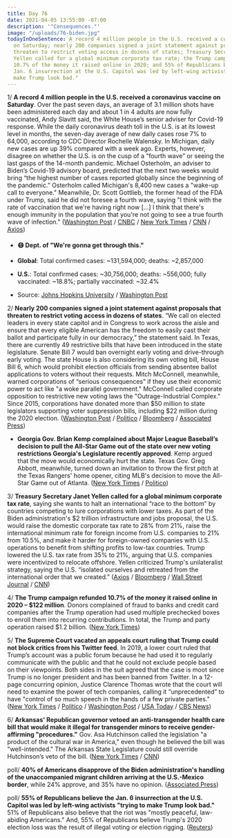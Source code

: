 ```yaml
---
title: Day 76
date: 2021-04-05 13:55:00 -07:00
description: '"Consequences."'
image: "/uploads/76-biden.jpg"
todayInOneSentence: A record 4 million people in the U.S. received a coronavirus vaccine
  on Saturday; nearly 200 companies signed a joint statement against proposals that
  threaten to restrict voting access in dozens of states; Treasury Secretary Janet
  Yellen called for a global minimum corporate tax rate; the Trump campaign refunded
  10.7% of the money it raised online in 2020; and 55% of Republicans believe the
  Jan. 6 insurrection at the U.S. Capitol was led by left-wing activists "trying to
  make Trump look bad."
---
```


1/ **A record 4 million people in the U.S. received a coronavirus vaccine on Saturday**. Over the past seven days, an average of 3.1 million shots have been administered each day and about 1 in 4 adults are now fully vaccinated, Andy Slavitt said, the White House’s senior adviser for Covid-19 response. While the daily coronavirus death toll in the U.S. is at its lowest level in months, the seven-day average of new daily cases rose 7% to 64,000, according to CDC Director Rochelle Walensky. In Michigan, daily new cases are up 39% compared with a week ago. Experts, however, disagree on whether the U.S. is on the cusp of a “fourth wave” or seeing the last gasps of the 14-month pandemic. Michael Osterholm, an adviser to Biden’s Covid-19 advisory board, predicted that the next two weeks would bring “the highest number of cases reported globally since the beginning of the pandemic.” Osterholm called Michigan's 8,400 new cases a "wake-up call to everyone." Meanwhile, Dr. Scott Gottlieb, the former head of the FDA under Trump, said he did not foresee a fourth wave, saying "I think with the rate of vaccination that we're having right now \[...\] I think that there's enough immunity in the population that you're not going to see a true fourth wave of infection." ([Washington Post](https://www.washingtonpost.com/nation/2021/04/05/coronavirus-covid-live-updates-us/#link-77KVBKRVCJEKHM6MIEEVMNY3N4) / [CNBC](https://www.cnbc.com/2021/04/05/covid-19-cases-deaths-and-vaccinations-daily-us-data-on-april-5.html) / [New York Times](https://www.nytimes.com/live/2021/04/04/world/covid-vaccine-coronavirus-cases/the-us-is-giving-out-over-3-million-vaccine-doses-daily-while-experts-disagree-whether-a-fourth-wave-is-coming) / [CNN](https://www.cnn.com/2021/04/04/us/michigan-rising-covid-cases/index.html) / [Axios](https://www.axios.com/coronavirus-fourth-surge-michael-osterholm-f7e03aee-9e2c-4974-9746-b8b5021bc23b.html))

* #### 😷 Dept. of "We're gonna get through this."

* **Global**: Total confirmed cases: \~131,594,000; deaths: \~2,857,000

* **U.S.**: Total confirmed cases: \~30,756,000; deaths: \~556,000; fully vaccinated: \~18.8%; partially vaccinated: \~32.4%

* Source: [Johns Hopkins University](https://coronavirus.jhu.edu/map.html) / [Washington Post](https://www.washingtonpost.com/graphics/2020/health/covid-vaccine-states-distribution-doses/)

2/ **Nearly 200 companies signed a joint statement against proposals that threaten to restrict voting access in dozens of states**. “We call on elected leaders in every state capitol and in Congress to work across the aisle and ensure that every eligible American has the freedom to easily cast their ballot and participate fully in our democracy,” the statement said. In Texas, there are currently 49 restrictive bills that have been introduced in the state legislature. Senate Bill 7 would ban overnight early voting and drive-through early voting. The state House is also considering its own voting bill, House Bill 6, which would prohibit election officials from sending absentee ballot applications to voters without their requests. Mitch McConnell, meanwhile, warned corporations of “serious consequences” if they use their economic power to act like "a woke parallel government." McConnell called corporate opposition to restrictive new voting laws the "Outrage-Industrial Complex." Since 2015, corporations have donated more than $50 million to state legislators supporting voter suppression bills, including $22 million during the 2020 election. ([Washington Post](https://www.washingtonpost.com/business/2021/04/02/companies-against-state-voter-restrictions/) / [Politico](https://www.politico.com/news/2021/04/05/mcconnell-corporate-america-woke-parallel-government-479042) / [Bloomberg](https://www.bloomberg.com/news/articles/2021-04-05/mcconnell-criticizes-outrage-industrial-complex-on-voting-laws?sref=MIBMEEoj) / [Associated Press](https://apnews.com/article/corporations-gave-over-50-million-vote-registration-backers-1ef1f1981b82e8918cc4c8bda0fff1b0))

* **Georgia Gov. Brian Kemp complained about Major League Baseball’s decision to pull the All-Star Game out of the state over new voting restrictions Georgia's Legislature recently approved**. Kemp argued that the move would economically hurt the state. Texas Gov. Greg Abbott, meanwhile, turned down an invitation to throw the first pitch at the Texas Rangers' home opener, citing MLB's decision to move the All-Star Game out of Atlanta. ([New York Times](https://www.nytimes.com/2021/04/03/us/politics/mlb-georgia-voting-kemp.html) / [Politico](https://www.politico.com/news/2021/04/05/texas-governor-rejects-mlb-first-pitch-invite-479049))

3/ **Treasury Secretary Janet Yellen called for a global minimum corporate tax rate**, saying she wants to halt an international “race to the bottom” by countries competing to lure corporations with lower taxes. As part of the Biden administration's $2 trillion infrastructure and jobs proposal, the U.S. would raise the domestic corporate tax rate to 28% from 21%, raise the international minimum rate for foreign income from U.S. companies to 21% from 10.5%, and make it harder for foreign-owned companies with U.S. operations to benefit from shifting profits to low-tax countries. Trump lowered the U.S. tax rate from 35% to 21%, arguing that U.S. companies were incentivized to relocate offshore. Yellen criticized Trump's unilateralist strategy, saying the U.S. “isolated ourselves and retreated from the international order that we created.” ([Axios](https://www.axios.com/janet-yellen-global-minimum-tax-rate-51c7395b-e46a-4a5c-b18b-bdcf5d8bd352.html) / [Bloomberg](https://www.bloomberg.com/news/articles/2021-04-05/yellen-declares-end-to-trump-s-global-retreat-aims-at-tax-deal?srnd=politics-vp&sref=MIBMEEoj) / [Wall Street Journal](https://www.wsj.com/articles/treasurys-yellen-to-call-for-global-minimum-corporate-tax-rate-11617633701?mod=hp_lead_pos2) / [CNN](https://www.cnn.com/2021/04/05/politics/janet-yellen-global-cooperate-tax/index.html))

4/ **The Trump campaign refunded 10.7% of the money it raised online in 2020 – $122 million**. Donors complained of fraud to banks and credit card companies after the Trump operation had used multiple prechecked boxes to enroll them into recurring contributions. In total, the Trump and party operation raised $1.2 billion. ([New York Times](https://www.nytimes.com/2021/04/03/us/politics/trump-donations.html))

5/ **The Supreme Court vacated an appeals court ruling that Trump could not block critics from his Twitter feed**. In 2019, a lower court ruled that Trump’s account was a public forum because he had used it to regularly communicate with the public and that he could not exclude people based on their viewpoints. Both sides in the suit agreed that the case is moot since Trump is no longer president and has been banned from Twitter. In a 12-page concurring opinion, Justice Clarence Thomas wrote that the court will need to examine the power of tech companies, calling it “unprecedented” to have "control of so much speech in the hands of a few private parties." ([New York Times](https://www.nytimes.com/2021/04/05/us/politics/supreme-court-trump-twitter.html) / [Politico](https://www.politico.com/news/2021/04/05/justice-clarence-thomas-trump-twitter-ban-479046) / [Washington Post](https://www.washingtonpost.com/politics/courts_law/supreme-court-trump-twitter-clarence-thomas/2021/04/05/b05686ee-960f-11eb-b28d-bfa7bb5cb2a5_story.html) / [USA Today](https://www.usatoday.com/story/news/politics/2021/04/05/trump-tweets-supreme-court-wont-hear-case-blocking-users/6059714002/) / [CBS News](https://www.cbsnews.com/news/supreme-court-dismisses-trump-twitter-block-case/))

6/ **Arkansas' Republican governor vetoed an anti-transgender health care bill that would make it illegal for transgender minors to receive gender-affirming "procedures."** Gov. Asa Hutchinson called the legislation "a product of the cultural war in America," even though he believed the bill was "well-intended." The Arkansas State Legislature could still override Hutchinson’s veto of the bill. ([New York Times](https://www.nytimes.com/2021/04/05/us/politics/asa-hutchinson-arkansas-transgender-veto.html) / [CNN](https://www.cnn.com/2021/04/05/politics/asa-hutchinson-arkansas-transgender-health-care-veto/index.html))

poll/ **40% of Americans disapprove of the Biden administration's handling of the unaccompanied migrant children arriving at the U.S.-Mexico border**, while 24% approve, and 35% have no opinion. ([Associated Press](https://apnews.com/article/joe-biden-mexico-health-immigration-immigration-policy-1fb007e86452849d8e373908a3d81e94))

poll/ **55% of Republicans believe the Jan. 6 insurrection at the U.S. Capitol was led by left-wing activists "trying to make Trump look bad."** 51% of Republicans also believe that the riot was "mostly peaceful, law-abiding Americans." And, 55% of Republicans believe Trump's 2020 election loss was the result of illegal voting or election rigging. ([Reuters](https://www.reuters.com/article/us-usa-politics-disinformation-idUSKBN2BS0RZ))
